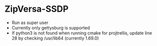 # ZipVersa-SSDP

 - Run as super user
 - Currently only gettysburg is supported
 - If python3 is not found when running cmake for projtrellis, update line 28 by checking /usr/lib64 (currently 1.69.0)
